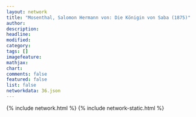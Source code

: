 ```yaml
---
layout: network
title: "Mosenthal, Salomon Hermann von: Die Königin von Saba (1875)"
author:
description:
headline:
modified:
category:
tags: []
imagefeature: 
mathjax: 
chart: 
comments: false
featured: false
list: false
networkdata: 36.json
---
```

{% include network.html %}
{% include network-static.html %}
